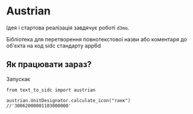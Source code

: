 # Austrian 
Ідея і стартова реалізація завдячує роботі `d3mo`.

Бібліотека для перетворення повнотекстової назви або коментаря до об'єкта на код sidc стандарту app6d

## Як працювати зараз?

Запускає
```
from text_to_sidc import austrian

austrian.UnitDesignator.calculate_icon("танк")
//'30062000001103000000'
```        